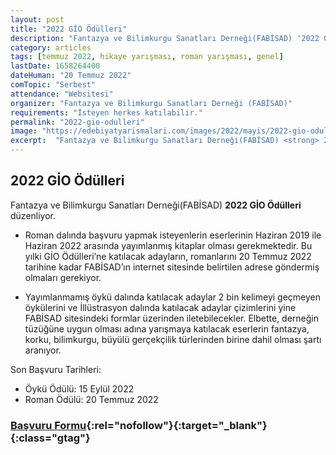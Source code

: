 ```yaml
---
layout: post
title: "2022 GİO Ödülleri"
description: "Fantazya ve Bilimkurgu Sanatları Derneği(FABİSAD) '2022 GİO Ödülleri' düzenliyor."
category: articles
tags: [temmuz 2022, hikaye yarışması, roman yarışması, genel]
lastDate: 1658264400
dateHuman: "20 Temmuz 2022"
comTopic: "Serbest"
attendance: "Websitesi"
organizer: "Fantazya ve Bilimkurgu Sanatları Derneği (FABİSAD)"
requirements: "İsteyen herkes katılabilir."
permalink: "2022-gio-odulleri"
image: "https://edebiyatyarismalari.com/images/2022/mayis/2022-gio-odulleri.jpg"
excerpt:  "Fantazya ve Bilimkurgu Sanatları Derneği(FABİSAD) <strong> 2022 GİO Ödülleri </strong> düzenliyor."
---
```


## 2022 GİO Ödülleri
Fantazya ve Bilimkurgu Sanatları Derneği(FABİSAD)  **2022 GİO Ödülleri** düzenliyor.

- Roman dalında başvuru yapmak isteyenlerin eserlerinin Haziran 2019 ile Haziran 2022 arasında yayımlanmış kitaplar olması gerekmektedir. Bu yılki GİO Ödülleri’ne katılacak adayların, romanlarını 20 Temmuz 2022 tarihine kadar FABİSAD’ın internet sitesinde belirtilen adrese göndermiş olmaları gerekiyor.

- Yayımlanmamış öykü dalında katılacak adaylar 2 bin kelimeyi geçmeyen öykülerini ve İllüstrasyon dalında katılacak adaylar çizimlerini yine FABİSAD sitesindeki formlar üzerinden iletebilecekler. Elbette, derneğin tüzüğüne uygun olması adına yarışmaya katılacak eserlerin fantazya, korku, bilimkurgu, büyülü gerçekçilik türlerinden birine dahil olması şartı aranıyor.


Son Başvuru Tarihleri:
- Öykü Ödülü: 15 Eylül 2022
- Roman Ödülü: 20 Temmuz 2022

### [Başvuru Formu](http://www.fabisad.com/2022/05/08/gio2022/?ref=edebiyatyarismalari.com){:rel="nofollow"}{:target="_blank"}{:class="gtag"}